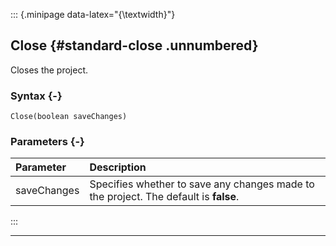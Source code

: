 ::: {.minipage data-latex="{\textwidth}"}
## Close {#standard-close .unnumbered}

Closes the project.

### Syntax {-}

```{sql}
Close(boolean saveChanges)
```

### Parameters {-}

**Parameter** | **Description**
| :-- | :-- |
saveChanges | Specifies whether to save any changes made to the project. The default is **false**.
:::

***
